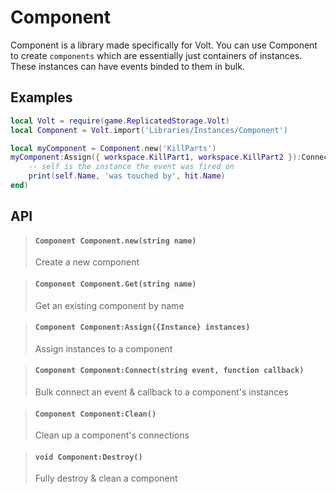 # Component
Component is a library made specifically for Volt. You can use Component to create `components` which are essentially just containers of instances. These instances can have events binded to them in bulk.

## Examples
```lua
local Volt = require(game.ReplicatedStorage.Volt)
local Component = Volt.import('Libraries/Instances/Component')

local myComponent = Component.new('KillParts')
myComponent:Assign({ workspace.KillPart1, workspace.KillPart2 }):Connect('Touched', function(self, hit)
    -- self is the instance the event was fired on
    print(self.Name, 'was touched by', hit.Name)
end)
```

## API
> #### `Component Component.new(string name)`
> Create a new component

> #### `Component Component.Get(string name)`
> Get an existing component by name

> #### `Component Component:Assign({Instance} instances)`
> Assign instances to a component

> #### `Component Component:Connect(string event, function callback)`
> Bulk connect an event & callback to a component's instances

> #### `Component Component:Clean()`
> Clean up a component's connections

> #### `void Component:Destroy()`
> Fully destroy & clean a component